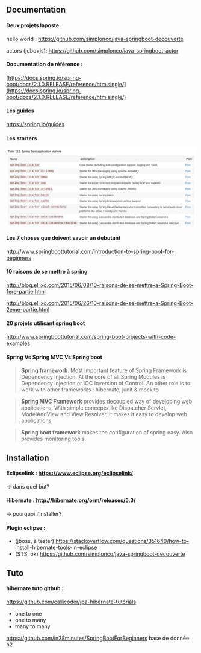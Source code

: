 
## Documentation

#### Deux projets laposte
hello world : https://github.com/simplonco/java-springboot-decouverte

actors (jdbc+js):
https://github.com/simplonco/java-springboot-actor

#### Documentation de référence :
[https://docs.spring.io/spring-boot/docs/2.1.0.RELEASE/reference/htmlsingle/](https://docs.spring.io/spring-boot/docs/2.1.0.RELEASE/reference/htmlsingle/)

#### Les guides
https://spring.io/guides

#### Les starters
![application starters](img/application-starters.png)

#### Les 7 choses que doivent savoir un debutant
http://www.springboottutorial.com/introduction-to-spring-boot-for-beginners

#### 10 raisons de se mettre à spring
http://blog.ellixo.com/2015/06/08/10-raisons-de-se-mettre-a-Spring-Boot-1ere-partie.html

http://blog.ellixo.com/2015/06/26/10-raisons-de-se-mettre-a-Spring-Boot-2eme-partie.html


#### 20 projets utilisant spring boot
http://www.springboottutorial.com/spring-boot-projects-with-code-examples


#### Spring Vs Spring MVC Vs Spring boot
> **Spring framework**. Most important feature of Spring Framework is Dependency Injection. At
the core of all Spring Modules is Dependency Injection or IOC Inversion of
Control. An other role is to work with other frameworks : hibernate, junit & mockito

> **Spring MVC Framework** provides decoupled way of developing web
applications. With simple concepts like Dispatcher Servlet, ModelAndView
and View Resolver, it makes it easy to develop web applications.

> **Spring boot framework** makes the configuration of spring easy. Also provides monitoring tools.

## Installation
#### Eclipselink : https://www.eclipse.org/eclipselink/
-> dans quel but?

#### Hibernate : http://hibernate.org/orm/releases/5.3/
-> pourquoi l'installer?

#### Plugin eclipse :
- (jboss, à tester) https://stackoverflow.com/questions/351640/how-to-install-hibernate-tools-in-eclipse
- (STS, ok) https://github.com/simplonco/java-springboot-decouverte


## Tuto
#### hibernate tuto github :
https://github.com/callicoder/jpa-hibernate-tutorials
- one to one
- one to many
- many to many

https://github.com/in28minutes/SpringBootForBeginners
base de donnée h2
